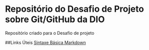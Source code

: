 # Repositório do Desafio de Projeto sobre Git/GitHub da DIO
Repositório criado para o Desafio de projeto

##Links Úteis
[Sintaxe Básica Markdown](https://ww.markdownguide.org/basic-syntax/)

